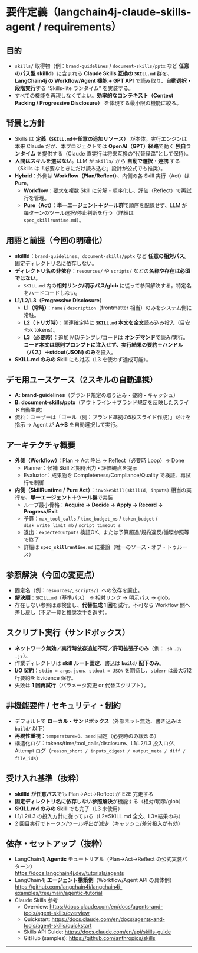 # 要件定義（langchain4j-claude-skills-agent / requirements）

## 目的
- `skills/` 取得物（例：`brand-guidelines` / `document-skills/pptx` など **任意のパス型 skillId**）に含まれる **Claude Skills 互換の `SKILL.md`** 群を、**LangChain4j の Workflow/Agent 機能 + GPT API** で読み取り、**自動選択・段階実行**する “Skills-lite ランタイム” を実装する。
- すべての機能を再現しなくてよい。**効率的なコンテキスト（Context Packing / Progressive Disclosure）** を体現する最小限の機能に絞る。

## 背景と方針
- Skills は **定義（`SKILL.md`＋任意の追加リソース）** が本体。実行エンジンは本来 Claude だが、本プロジェクトでは **OpenAI（GPT）経路**で動く **独自ランタイム** を提供する（Claude 直実行は将来互換の“代替経路”として保持）。
- **人間はスキルを選ばない**。LLM が `skills/` から **自動で選択・連携** する（Skills は「必要なときにだけ読み込む」設計が公式でも推奨）。
- **Hybrid**：外側は **Workflow（Plan/Reflect）**、内側の各 Skill 実行（Act）は **Pure**。  
  - **Workflow**：要求を複数 Skill に分解・順序化し、評価（Reflect）で再試行を管理。  
  - **Pure（Act）**：**単一エージェント＋ツール群**で順序を配線せず、LLM が毎ターンのツール選択/停止判断を行う（詳細は `spec_skillruntime.md`）。

## 用語と前提（今回の明確化）
- **skillId**：`brand-guidelines`、`document-skills/pptx` など **任意の相対パス**。固定ディレクトリ名に依存しない。
- **ディレクトリ名の非依存**：`resources/` や `scripts/` などの**名称や存在は必須ではない**。  
  - `SKILL.md` 内の**相対リンク/明示パス/glob** に従って参照解決する。特定名をハードコードしない。
- **L1/L2/L3（Progressive Disclosure）**  
  - **L1（常時）**：`name` / `description`（frontmatter 相当）のみをシステム側に常駐。  
  - **L2（トリガ時）**：関連確定時に **`SKILL.md` 本文を全文**読み込み投入（目安 ≤5k tokens）。  
  - **L3（必要時）**：追加 MD/テンプレ/コードは **オンデマンド**で読み/実行。**コード本文は原則プロンプトに注入せず、実行結果の要約＋ハンドル（パス）＋stdout(JSON) のみ**を投入。
- **SKILL.md のみの Skill** にも対応（L3 を使わず達成可能）。

## デモ用ユースケース（2スキルの自動連携）
- **A: brand-guidelines**（ブランド規定の取り込み・要約・キャッシュ）
- **B: document-skills/pptx**（アウトライン＋ブランド規定を反映したスライド自動生成）
- 流れ：ユーザーは「ゴール（例：ブランド準拠の5枚スライド作成）」だけを指示 → Agent が **A→B** を自動選択して実行。

## アーキテクチャ概要
- **外側（Workflow）**：Plan → Act 呼出 → Reflect（必要時 Loop）→ Done  
  - Planner：候補 Skill と期待出力・評価観点を提示  
  - Evaluator：成果物を Completeness/Compliance/Quality で検証、再試行を制御
- **内側（SkillRuntime / Pure Act）**：`invokeSkill(skillId, inputs)` 相当の実行を、**単一エージェント＋ツール群**で実装  
  - ループ最小骨格：**Acquire → Decide → Apply → Record → Progress/Exit**  
  - 予算：`max_tool_calls` / `time_budget_ms` / `token_budget` / `disk_write_limit_mb` / `script_timeout_s`  
  - 退出：`expectedOutputs` 検証OK、または予算超過/規約違反/循環参照等で終了  
  - 詳細は **`spec_skillruntime.md`** に委譲（唯一のソース・オブ・トゥルース）

## 参照解決（今回の変更点）
- 固定名（例：`resources/`, `scripts/`）への依存を廃止。  
- **解決順**：`SKILL.md`（基準パス） → 相対リンク → 明示パス → glob。  
- 存在しない参照は即検出し、**代替生成 1 回**を試行。不可なら Workflow 側へ差し戻し（不足一覧と推奨次手を返す）。

## スクリプト実行（サンドボックス）
- **ネットワーク無効／実行時依存追加不可／許可拡張子のみ**（例：`.sh` `.py` `.js`）。  
- 作業ディレクトリは **skill ルート固定**、書込は **`build/` 配下のみ**。  
- **I/O 契約**：`stdin = args.json`、`stdout = JSON` を期待し、`stderr` は最大512行要約を Evidence 保存。  
- 失敗は **1 回再試行**（パラメータ変更 or 代替スクリプト）。

## 非機能要件 / セキュリティ・制約
- デフォルトで **ローカル・サンドボックス**（外部ネット無効、書き込みは `build/` 以下）  
- **再現性重視**：`temperature=0`、`seed` 固定（必要時のみ緩める）  
- 構造化ログ：tokens/time/tool_calls/disclosure、L1/L2/L3 投入ログ、Attempt ログ（`reason_short / inputs_digest / output_meta / diff / file_ids`）

## 受け入れ基準（抜粋）
- **skillId が任意パス**でも Plan→Act→Reflect が E2E 完走する  
- **固定ディレクトリ名に依存しない参照解決**が機能する（相対/明示/glob）  
- **SKILL.md のみの Skill** でも完了（L3 未使用）  
- L1/L2/L3 の投入方針に従っている（L2=SKILL.md 全文、L3=結果のみ）  
- 2 回目実行でトークン/ツール呼出が減少（キャッシュ/差分投入が有効）

## 依存・セットアップ（抜粋）
- LangChain4j **Agentic** チュートリアル（Plan→Act→Reflect の公式実装パターン）  
  https://docs.langchain4j.dev/tutorials/agents
- LangChain4j **エージェント構築例**（Workflow/Agent API の具体例）  
  https://github.com/langchain4j/langchain4j-examples/tree/main/agentic-tutorial
- Claude Skills 参考  
  - Overview: https://docs.claude.com/en/docs/agents-and-tools/agent-skills/overview  
  - Quickstart: https://docs.claude.com/en/docs/agents-and-tools/agent-skills/quickstart  
  - Skills API Guide: https://docs.claude.com/en/api/skills-guide  
  - GitHub (samples): https://github.com/anthropics/skills

---
